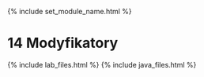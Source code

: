 {% include set_module_name.html %}
# 14 Modyfikatory
{% include lab_files.html %}
{% include java_files.html %}